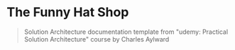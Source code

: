 # The Funny Hat Shop 
> Solution Architecture documentation template from "udemy: Practical Solution Architecture" course by Charles Aylward